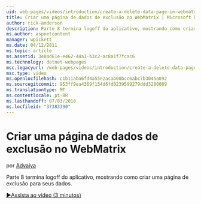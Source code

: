 ```yaml
---
uid: web-pages/videos/introduction/create-a-delete-data-page-in-webmatrix
title: Criar uma página de dados de exclusão no WebMatrix | Microsoft Docs
author: rick-anderson
description: Parte 8 termina logoff do aplicativo, mostrando como criar uma página de exclusão para seus dados.
ms.author: aspnetcontent
manager: wpickett
ms.date: 04/12/2011
ms.topic: article
ms.assetid: 3e84d61e-e462-44a1-b3c2-ac8a1f7fcac6
ms.technology: dotnet-webpages
msc.legacyurl: /web-pages/videos/introduction/create-a-delete-data-page-in-webmatrix
msc.type: video
ms.openlocfilehash: c1b11aba6fd4a55e2acab00bcc6abc7b3045a092
ms.sourcegitcommit: 953ff9ea4369f154d6fd0239599279ddd3280009
ms.translationtype: MT
ms.contentlocale: pt-BR
ms.lasthandoff: 07/03/2018
ms.locfileid: "37383390"
---
```

<a name="create-a-delete-data-page-in-webmatrix"></a>Criar uma página de dados de exclusão no WebMatrix
====================
por [Advaiya](https://twitter.com/Advaiyasolns)

Parte 8 termina logoff do aplicativo, mostrando como criar uma página de exclusão para seus dados.

[&#9654;Assista ao vídeo (3 minutos)](https://channel9.msdn.com/Blogs/ASP-NET-Site-Videos/create-a-delete-data-page-in-webmatrix)
